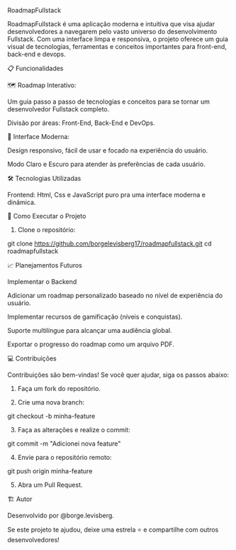 
RoadmapFullstack

RoadmapFullstack é uma aplicação moderna e intuitiva que visa ajudar desenvolvedores a navegarem pelo vasto universo do desenvolvimento Fullstack. Com uma interface limpa e responsiva, o projeto oferece um guia visual de tecnologias, ferramentas e conceitos importantes para front-end, back-end e devops.

📋 Funcionalidades

🗺️ Roadmap Interativo:

Um guia passo a passo de tecnologias e conceitos para se tornar um desenvolvedor Fullstack completo.

Divisão por áreas: Front-End, Back-End e DevOps.


🎨 Interface Moderna:

Design responsivo, fácil de usar e focado na experiência do usuário.

Modo Claro e Escuro para atender às preferências de cada usuário.


🛠️ Tecnologias Utilizadas

Frontend:
Html, Css e JavaScript puro pra uma interface moderna e dinâmica.


🚀 Como Executar o Projeto

1. Clone o repositório:

git clone https://github.com/borgelevisberg17/roadmapfullstack.git
cd roadmapfullstack


📈 Planejamentos Futuros

Implementar o Backend 

Adicionar um roadmap personalizado baseado no nível de experiência do usuário.

Implementar recursos de gamificação (níveis e conquistas).

Suporte multilíngue para alcançar uma audiência global.

Exportar o progresso do roadmap como um arquivo PDF.

💻 Contribuições

Contribuições são bem-vindas! Se você quer ajudar, siga os passos abaixo:

1. Faça um fork do repositório.


2. Crie uma nova branch:

git checkout -b minha-feature


3. Faça as alterações e realize o commit:

git commit -m "Adicionei nova feature"


4. Envie para o repositório remoto:

git push origin minha-feature


5. Abra um Pull Request.



🏗️ Autor

Desenvolvido por @borge.levisberg.

Se este projeto te ajudou, deixe uma estrela ⭐ e compartilhe com outros desenvolvedores!
